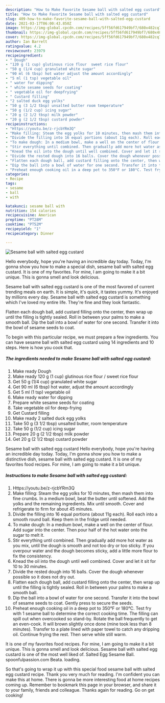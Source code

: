 ```yaml
---
description: "How to Make Favorite Sesame ball with salted egg custard"
title: "How to Make Favorite Sesame ball with salted egg custard"
slug: 409-how-to-make-favorite-sesame-ball-with-salted-egg-custard
date: 2021-03-17T06:00:43.850Z
image: https://img-global.cpcdn.com/recipes/5ff56fd617949bf7/680x482cq70/sesame-ball-with-salted-egg-custard-recipe-main-photo.jpg
thumbnail: https://img-global.cpcdn.com/recipes/5ff56fd617949bf7/680x482cq70/sesame-ball-with-salted-egg-custard-recipe-main-photo.jpg
cover: https://img-global.cpcdn.com/recipes/5ff56fd617949bf7/680x482cq70/sesame-ball-with-salted-egg-custard-recipe-main-photo.jpg
author: Ian Barrett
ratingvalue: 4.2
reviewcount: 23979
recipeingredient:
- " Dough"
- "120 g (1 cup) glutinous rice flour  sweet rice flour"
- "50 g (1/4 cup) granulated white sugar"
- "90 ml (6 tbsp) hot water adjust the amount accordingly"
- "5 ml (1 tsp) vegetable oil"
- " water for dipping"
- " white sesame seeds for coating"
- " vegetable oil for deepfrying"
- " Custard filling"
- "2 salted duck egg yolks"
- "50 g (3 1/2 tbsp) unsalted butter room temperature"
- "50 g (1/2 cup) icing sugar"
- "20 g (2 1/2 tbsp) milk powder"
- "20 g (2 1/2 tbsp) custard powder"
recipeinstructions:
- "Https://youtu.be/z-rjcbYRm3Q"
- "Make filling: Steam the egg yolks for 10 minutes, then mash them into fine crumbs. In a medium bowl, beat the butter until softened. Add the yolks and the remaining ingredients. Mix until smooth. Cover and refrigerate to firm for about 45 minutes."
- "Divide the filling into 16 equal portions (about 11g each). Roll each into a smooth round ball. Keep them in the fridge until needed."
- "To make dough: In a medium bowl, make a well on the center of flour. Add sugar into the center. Then pour half of the hot water onto the sugar to melt it."
- "Stir everything until combined. Then gradually add more hot water as you mix, until the dough is smooth and not too dry or too sticky. If you overpour water and the dough becomes sticky, add a little more flour to fix the consistency."
- "Knead the oil into the dough until well combined. Cover and let it sit for 10 to 30 minutes."
- "Divide the rested dough into 16 balls. Cover the dough whenever possible so it does not dry out."
- "Flatten each dough ball, add custard filling onto the center, then wrap up until the filling is tightly sealed. Roll in between your palms to make a smooth ball."
- "Dip the ball into a bowl of water for one second. Transfer it into the bowl of sesame seeds to coat. Gently press to secure the seeds."
- "Preheat enough cooking oil in a deep pot to 350°F or 180°C. Test fry with 1 sesame ball to determine the correct cooking time. The filling can spill out when overcooked so stand-by. Rotate the ball frequently to get an even-cook. It will brown slightly once done (mine took less than 8 minutes). Transfer to a plate lined with paper towel to catch any dripping oil. Continue frying the rest. Then serve while still warm."
categories:
- Recipe
tags:
- sesame
- ball
- with

katakunci: sesame ball with 
nutrition: 154 calories
recipecuisine: American
preptime: "PT28M"
cooktime: "PT52M"
recipeyield: "1"
recipecategory: Dinner

---
```



![Sesame ball with salted egg custard](https://img-global.cpcdn.com/recipes/5ff56fd617949bf7/680x482cq70/sesame-ball-with-salted-egg-custard-recipe-main-photo.jpg)

Hello everybody, hope you're having an incredible day today. Today, I'm gonna show you how to make a special dish, sesame ball with salted egg custard. It is one of my favorites. For mine, I am going to make it a bit unique. This is gonna smell and look delicious.

Sesame ball with salted egg custard is one of the most favored of current trending meals on earth. It is simple, it's quick, it tastes yummy. It's enjoyed by millions every day. Sesame ball with salted egg custard is something which I've loved my entire life. They're fine and they look fantastic.

Flatten each dough ball, add custard filling onto the center, then wrap up until the filling is tightly sealed. Roll in between your palms to make a smooth ball. Dip the ball into a bowl of water for one second. Transfer it into the bowl of sesame seeds to coat.


To begin with this particular recipe, we must prepare a few ingredients. You can have sesame ball with salted egg custard using 14 ingredients and 10 steps. Here is how you cook that.

<!--inarticleads1-->

##### The ingredients needed to make Sesame ball with salted egg custard:

1. Make ready  Dough
1. Make ready 120 g (1 cup) glutinous rice flour / sweet rice flour
1. Get 50 g (1/4 cup) granulated white sugar
1. Get 90 ml (6 tbsp) hot water, adjust the amount accordingly
1. Get 5 ml (1 tsp) vegetable oil
1. Make ready  water for dipping
1. Prepare  white sesame seeds for coating
1. Take  vegetable oil for deep-frying
1. Get  Custard filling
1. Make ready 2 salted duck egg yolks
1. Take 50 g (3 1/2 tbsp) unsalted butter, room temperature
1. Take 50 g (1/2 cup) icing sugar
1. Prepare 20 g (2 1/2 tbsp) milk powder
1. Get 20 g (2 1/2 tbsp) custard powder


Sesame ball with salted egg custard Hello everybody, hope you&#39;re having an incredible day today. Today, I&#39;m gonna show you how to make a distinctive dish, sesame ball with salted egg custard. It is one of my favorites food recipes. For mine, I am going to make it a bit unique. 

<!--inarticleads2-->

##### Instructions to make Sesame ball with salted egg custard:

1. Https://youtu.be/z-rjcbYRm3Q
1. Make filling: Steam the egg yolks for 10 minutes, then mash them into fine crumbs. In a medium bowl, beat the butter until softened. Add the yolks and the remaining ingredients. Mix until smooth. Cover and refrigerate to firm for about 45 minutes.
1. Divide the filling into 16 equal portions (about 11g each). Roll each into a smooth round ball. Keep them in the fridge until needed.
1. To make dough: In a medium bowl, make a well on the center of flour. Add sugar into the center. Then pour half of the hot water onto the sugar to melt it.
1. Stir everything until combined. Then gradually add more hot water as you mix, until the dough is smooth and not too dry or too sticky. If you overpour water and the dough becomes sticky, add a little more flour to fix the consistency.
1. Knead the oil into the dough until well combined. Cover and let it sit for 10 to 30 minutes.
1. Divide the rested dough into 16 balls. Cover the dough whenever possible so it does not dry out.
1. Flatten each dough ball, add custard filling onto the center, then wrap up until the filling is tightly sealed. Roll in between your palms to make a smooth ball.
1. Dip the ball into a bowl of water for one second. Transfer it into the bowl of sesame seeds to coat. Gently press to secure the seeds.
1. Preheat enough cooking oil in a deep pot to 350°F or 180°C. Test fry with 1 sesame ball to determine the correct cooking time. The filling can spill out when overcooked so stand-by. Rotate the ball frequently to get an even-cook. It will brown slightly once done (mine took less than 8 minutes). Transfer to a plate lined with paper towel to catch any dripping oil. Continue frying the rest. Then serve while still warm.


It is one of my favorites food recipes. For mine, I am going to make it a bit unique. This is gonna smell and look delicious. Sesame ball with salted egg custard is one of the most well liked of. Salted Egg Sesame Ball. spoonfulpassion.com Beata. loading. 

So that's going to wrap it up with this special food sesame ball with salted egg custard recipe. Thank you very much for reading. I'm confident you can make this at home. There is gonna be more interesting food at home recipes coming up. Remember to bookmark this page in your browser, and share it to your family, friends and colleague. Thanks again for reading. Go on get cooking!
